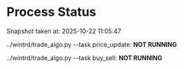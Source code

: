 # Process Status

Snapshot taken at: 2025-10-22 11:05:47

../wintrd/trade_algo.py --task price_update: **NOT RUNNING**

../wintrd/trade_algo.py --task buy_sell: **NOT RUNNING**

